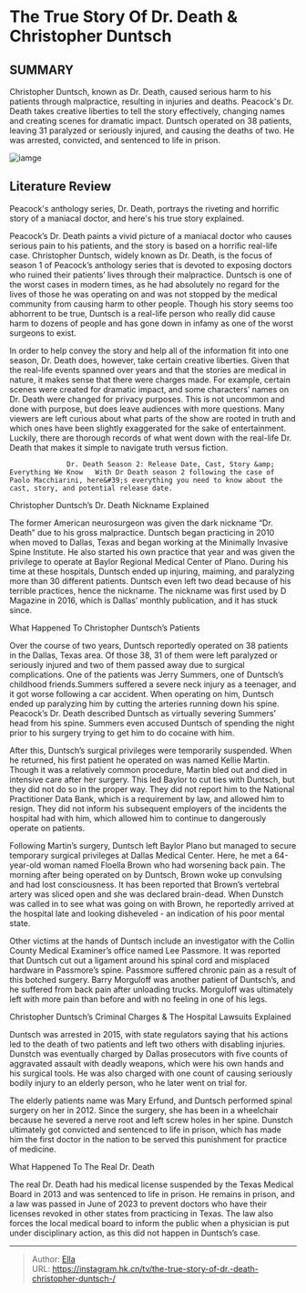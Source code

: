 # The True Story Of Dr. Death &amp; Christopher Duntsch 


## SUMMARY 



  Christopher Duntsch, known as Dr. Death, caused serious harm to his patients through malpractice, resulting in injuries and deaths.   Peacock&#39;s Dr. Death takes creative liberties to tell the story effectively, changing names and creating scenes for dramatic impact.   Duntsch operated on 38 patients, leaving 31 paralyzed or seriously injured, and causing the deaths of two. He was arrested, convicted, and sentenced to life in prison.  

![iamge](https://static1.srcdn.com/wordpress/wp-content/uploads/2023/09/dr-death-season-1-black-and-white-key-art-features-alec-baldwin-joshua-jackson-and-christian-slater.jpg)

## Literature Review
Peacock&#39;s anthology series, Dr. Death, portrays the riveting and horrific story of a maniacal doctor, and here&#39;s his true story explained. 




Peacock’s Dr. Death paints a vivid picture of a maniacal doctor who causes serious pain to his patients, and the story is based on a horrific real-life case. Christopher Duntsch, widely known as Dr. Death, is the focus of season 1 of Peacock’s anthology series that is devoted to exposing doctors who ruined their patients’ lives through their malpractice. Duntsch is one of the worst cases in modern times, as he had absolutely no regard for the lives of those he was operating on and was not stopped by the medical community from causing harm to other people. Though his story seems too abhorrent to be true, Duntsch is a real-life person who really did cause harm to dozens of people and has gone down in infamy as one of the worst surgeons to exist.




In order to help convey the story and help all of the information fit into one season, Dr. Death does, however, take certain creative liberties. Given that the real-life events spanned over years and that the stories are medical in nature, it makes sense that there were charges made. For example, certain scenes were created for dramatic impact, and some characters’ names on Dr. Death were changed for privacy purposes. This is not uncommon and done with purpose, but does leave audiences with more questions. Many viewers are left curious about what parts of the show are rooted in truth and which ones have been slightly exaggerated for the sake of entertainment. Luckily, there are thorough records of what went down with the real-life Dr. Death that makes it simple to navigate truth versus fiction.

                  Dr. Death Season 2: Release Date, Cast, Story &amp; Everything We Know   With Dr Death season 2 following the case of Paolo Macchiarini, here&#39;s everything you need to know about the cast, story, and potential release date.    





 Christopher Duntsch’s Dr. Death Nickname Explained 
          

The former American neurosurgeon was given the dark nickname “Dr. Death” due to his gross malpractice. Duntsch began practicing in 2010 when moved to Dallas, Texas and began working at the Minimally Invasive Spine Institute. He also started his own practice that year and was given the privilege to operate at Baylor Regional Medical Center of Plano. During his time at these hospitals, Duntsch ended up injuring, maiming, and paralyzing more than 30 different patients. Duntsch even left two dead because of his terrible practices, hence the nickname. The nickname was first used by D Magazine in 2016, which is Dallas’ monthly publication, and it has stuck since.



 What Happened To Christopher Duntsch’s Patients 
          




Over the course of two years, Duntsch reportedly operated on 38 patients in the Dallas, Texas area. Of those 38, 31 of them were left paralyzed or seriously injured and two of them passed away due to surgical complications. One of the patients was Jerry Summers, one of Duntsch’s childhood friends.Summers suffered a severe neck injury as a teenager, and it got worse following a car accident. When operating on him, Duntsch ended up paralyzing him by cutting the arteries running down his spine. Peacock’s Dr. Death described Duntsch as virtually severing Summers’ head from his spine. Summers even accused Duntsch of spending the night prior to his surgery trying to get him to do cocaine with him.

After this, Duntsch’s surgical privileges were temporarily suspended. When he returned, his first patient he operated on was named Kellie Martin. Though it was a relatively common procedure, Martin bled out and died in intensive care after her surgery. This led Baylor to cut ties with Duntsch, but they did not do so in the proper way. They did not report him to the National Practitioner Data Bank, which is a requirement by law, and allowed him to resign. They did not inform his subsequent employers of the incidents the hospital had with him, which allowed him to continue to dangerously operate on patients.




Following Martin’s surgery, Duntsch left Baylor Plano but managed to secure temporary surgical privileges at Dallas Medical Center. Here, he met a 64-year-old woman named Floella Brown who had worsening back pain. The morning after being operated on by Duntsch, Brown woke up convulsing and had lost consciousness. It has been reported that Brown’s vertebral artery was sliced open and she was declared brain-dead. When Dunstch was called in to see what was going on with Brown, he reportedly arrived at the hospital late and looking disheveled - an indication of his poor mental state.

Other victims at the hands of Duntsch include an investigator with the Collin County Medical Examiner’s office named Lee Passmore. It was reported that Duntsch cut out a ligament around his spinal cord and misplaced hardware in Passmore’s spine. Passmore suffered chronic pain as a result of this botched surgery. Barry Morguloff was another patient of Duntsch’s, and he suffered from back pain after unloading trucks. Morguloff was ultimately left with more pain than before and with no feeling in one of his legs.






 Christopher Duntsch’s Criminal Charges &amp; The Hospital Lawsuits Explained 
          

Duntsch was arrested in 2015, with state regulators saying that his actions led to the death of two patients and left two others with disabling injuries. Dunstch was eventually charged by Dallas prosecutors with five counts of aggravated assault with deadly weapons, which were his own hands and his surgical tools. He was also charged with one count of causing seriously bodily injury to an elderly person, who he later went on trial for.

The elderly patients name was Mary Erfund, and Duntsch performed spinal surgery on her in 2012. Since the surgery, she has been in a wheelchair because he severed a nerve root and left screw holes in her spine. Dunstch ultimately got convicted and sentenced to life in prison, which has made him the first doctor in the nation to be served this punishment for practice of medicine.






 What Happened To The Real Dr. Death 
          

The real Dr. Death had his medical license suspended by the Texas Medical Board in 2013 and was sentenced to life in prison. He remains in prison, and a law was passed in June of 2023 to prevent doctors who have their licenses revoked in other states from practicing in Texas. The law also forces the local medical board to inform the public when a physician is put under disciplinary action, as this did not happen in Duntsch’s case.



---

> Author: [Ella](https://instagram.hk.cn/)  
> URL: https://instagram.hk.cn/tv/the-true-story-of-dr.-death-christopher-duntsch-/  

